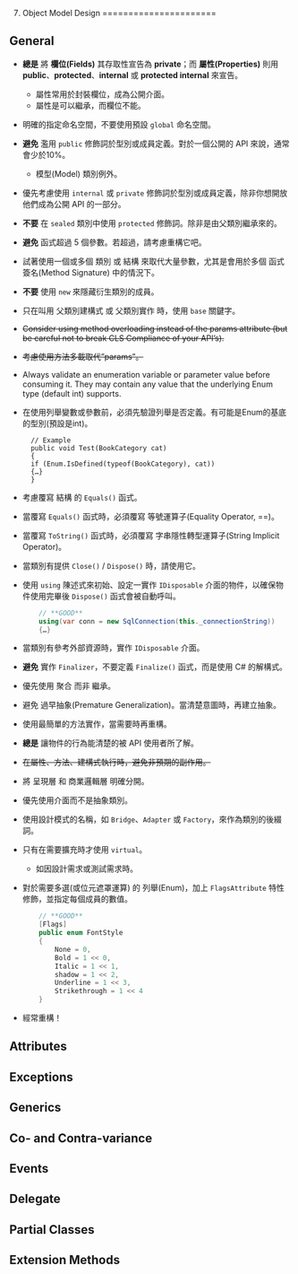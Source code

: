 7. Object Model Design
======================

General
-------
- **總是** 將 **欄位(Fields)** 其存取性宣告為 **private**；而 **屬性(Properties)** 則用 **public**、**protected**、**internal** 或 **protected internal** 來宣告。
    + 屬性常用於封裝欄位，成為公開介面。
    + 屬性是可以繼承，而欄位不能。

- 明確的指定命名空間，不要使用預設 `global` 命名空間。

- **避免** 濫用 `public` 修飾詞於型別或成員定義。對於一個公開的 API 來說，通常會少於10%。
    + 模型(Model) 類別例外。

- 優先考慮使用 `internal` 或 `private` 修飾詞於型別或成員定義，除非你想開放他們成為公開 API 的一部分。

- **不要** 在 `sealed` 類別中使用 `protected` 修飾詞。除非是由父類別繼承來的。

- **避免** 函式超過 5 個參數。若超過，請考慮重構它吧。

- 試著使用一個或多個 類別 或 結構 來取代大量參數，尤其是會用於多個 函式簽名(Method Signature) 中的情況下。

- **不要** 使用 `new` 來隱藏衍生類別的成員。

- 只在叫用 父類別建構式 或 父類別實作 時，使用 `base` 關鍵字。

- ~~Consider using method overloading instead of the params attribute (but be careful not to break CLS Compliance of your API’s).~~
- ~~考慮使用方法多載取代”params”。~~

- Always validate an enumeration variable or parameter value before consuming it. They may contain any value that the underlying Enum type (default int) supports.
- 在使用列舉變數或參數前，必須先驗證列舉是否定義。有可能是Enum的基底的型別(預設是int)。

        // Example
        public void Test(BookCategory cat)
        {
        if (Enum.IsDefined(typeof(BookCategory), cat))
        {…}
        }

- 考慮覆寫 結構 的 `Equals()` 函式。

- 當覆寫 `Equals()` 函式時，必須覆寫 等號運算子(Equality Operator, ==)。

- 當覆寫 `ToString()` 函式時，必須覆寫 字串隱性轉型運算子(String Implicit Operator)。

- 當類別有提供 `Close()` / `Dispose()` 時，請使用它。

- 使用 `using` 陳述式來初始、設定一實作 `IDisposable` 介面的物件，以確保物件使用完畢後 `Dispose()` 函式會被自動呼叫。

    ```csharp
        // **GOOD**
        using(var conn = new SqlConnection(this._connectionString))
        {…}
    ```


- 當類別有參考外部資源時，實作 `IDisposable` 介面。

- **避免** 實作 `Finalizer`，不要定義 `Finalize()` 函式，而是使用 C# 的解構式。

- 優先使用 聚合 而非 繼承。

- 避免 過早抽象(Premature Generalization)。當清楚意圖時，再建立抽象。

- 使用最簡單的方法實作，當需要時再重構。

- **總是** 讓物件的行為能清楚的被 API 使用者所了解。

- ~~在屬性、方法、建構式執行時，避免非預期的副作用。~~

- 將 呈現層 和 商業邏輯層 明確分開。

- 優先使用介面而不是抽象類別。

- 使用設計模式的名稱，如 `Bridge`、`Adapter` 或 `Factory`，來作為類別的後綴詞。

- 只有在需要擴充時才使用 `virtual`。
    + 如因設計需求或測試需求時。

- 對於需要多選(或位元遮罩運算) 的 列舉(Enum)，加上 `FlagsAttribute` 特性修飾，並指定每個成員的數值。

    ```csharp
        // **GOOD**
        [Flags]
        public enum FontStyle 
        {
            None = 0,
            Bold = 1 << 0,
            Italic = 1 << 1,
            shadow = 1 << 2,
            Underline = 1 << 3,
            Strikethrough = 1 << 4
        }
    ```


- 經常重構！


Attributes
----------

Exceptions
----------

Generics
--------

Co- and Contra-variance
-----------------------

Events
------

Delegate
--------


Partial Classes
---------------

Extension Methods
-----------------
